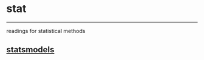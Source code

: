 # stat
***
readings for statistical methods
## [statsmodels](https://www.statsmodels.org/stable/install.html#installing-statsmodels)
